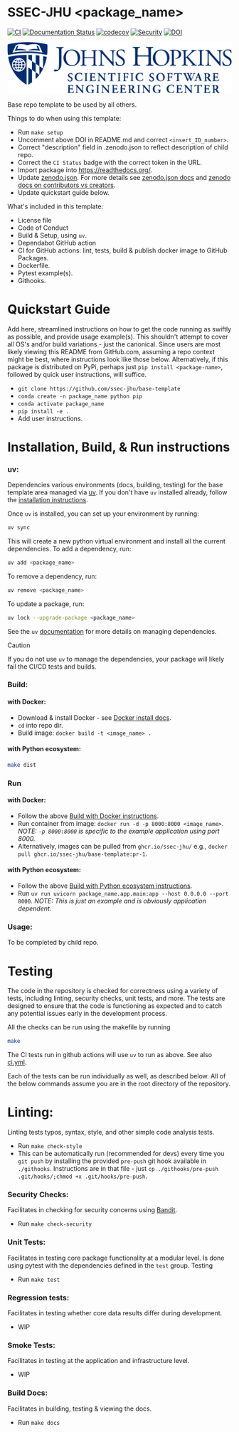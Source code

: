 # SSEC-JHU <package_name>

[![CI](https://github.com/ssec-jhu/base-template/actions/workflows/ci.yml/badge.svg)](https://github.com/ssec-jhu/base-template/actions/workflows/ci.yml)
[![Documentation Status](https://readthedocs.org/projects/ssec-jhu-base-template/badge/?version=latest)](https://ssec-jhu-base-template.readthedocs.io/en/latest/?badge=latest)
[![codecov](https://codecov.io/gh/ssec-jhu/base-template/branch/main/graph/badge.svg?token=0KPNKHRC2V)](https://codecov.io/gh/ssec-jhu/base-template)
[![Security](https://github.com/ssec-jhu/base-template/actions/workflows/security.yml/badge.svg)](https://github.com/ssec-jhu/base-template/actions/workflows/security.yml)
[![DOI](https://zenodo.org/badge/DOI/10.5281/zenodo.14052740.svg)](https://doi.org/10.5281/zenodo.14052740)


![SSEC-JHU Logo](docs/_static/SSEC_logo_horiz_blue_1152x263.png)

Base repo template to be used by all others.

Things to do when using this template:

 * Run ```make setup```
 * Uncomment above DOI in README.md and correct ``<insert_ID_number>``.
 * Correct "description" field in .zenodo.json to reflect description of child repo.
 * Correct the ``CI Status`` badge with the correct token in the URL.
 * Import package into https://readthedocs.org/.
 * Update [zenodo.json](zenodo.json). For more details see [zenodo.json docs](https://developers.zenodo.org/#representation) and [zenodo docs on contributors vs creators](https://help.zenodo.org/docs/deposit/describe-records/contributors/).
 * Update quickstart guide below.

What's included in this template:

 * License file
 * Code of Conduct
 * Build & Setup, using `uv`.
 * Dependabot GitHub action
 * CI for GitHub actions: lint, tests, build & publish docker image to GitHub Packages.
 * Dockerfile.
 * Pytest example(s).
 * Githooks.

# Quickstart Guide

Add here, streamlined instructions on how to get the code running as swiftly as possible, and provide usage example(s).
This shouldn't attempt to cover all OS's and/or build variations - just the canonical. Since users are most likely
viewing this README from GitHub.com, assuming a repo context might be best, where instructions look like those below.
Alternatively, if this package is distributed on PyPi, perhaps just ``pip install <package-name>``, followed by quick
user instructions, will suffice.

  * ``git clone https://github.com/ssec-jhu/base-template``
  * ``conda create -n package_name python pip``
  * ``conda activate package_name``
  * ``pip install -e .``
  * Add user instructions.

# Installation, Build, & Run instructions

### uv:

Dependencies various environments (docs, building, testing) for the base
template area managed via [uv](https://docs.astral.sh/uv/). If you don't have
`uv` installed already, follow the [installation
instructions](https://github.com/astral-sh/uv?tab=readme-ov-file#installation).

Once `uv` is installed, you can set up your environment by running:

```bash
uv sync
```

This will create a new python virtual environment and install all the
current dependencies. To add a dependency, run:

```bash
uv add <package_name>
```

To remove a dependency, run:

```bash
uv remove <package_name>
```

To update a package, run:

```bash
uv lock --upgrade-package <package_name>
```

See the `uv` [documentation](https://docs.astral.sh/uv/guides/projects/#managing-dependencies) for more details on managing dependencies.

> [!CAUTION]
> If you do not use `uv` to manage the dependencies, your package will
> likely fail the CI/CD tests and builds.


### Build:

  #### with Docker:
  * Download & install Docker - see [Docker install docs](https://docs.docker.com/get-docker/).
  * ``cd`` into repo dir.
  * Build image: ``docker build -t <image_name> .``

  #### with Python ecosystem:

  ```bash
  make dist
  ```

### Run

  #### with Docker:
  * Follow the above [Build with Docker instructions](#with-docker).
  * Run container from image: ``docker run -d -p 8000:8000 <image_name>``. _NOTE: ``-p 8000:8000`` is specific to the example application using port 8000._
  * Alternatively, images can be pulled from ``ghcr.io/ssec-jhu/`` e.g., ``docker pull ghcr.io/ssec-jhu/base-template:pr-1``.

  #### with Python ecosystem:
  * Follow the above [Build with Python ecosystem instructions](#with-python-ecosystem).
  * Run ``uv run uvicorn package_name.app.main:app --host 0.0.0.0 --port 8000``.
    _NOTE: This is just an example and is obviously application dependent._

### Usage:
To be completed by child repo.


# Testing

The code in the repository is checked for correctness using a variety of tests, including linting, security checks, unit tests, and more. The tests are designed to ensure that the code is functioning as expected and to catch any potential issues early in the development process.

All the checks can be run using the makefile by running

```bash
make
```

The CI tests run in github actions will use `uv` to run as above. See also
[ci.yml](https://github.com/ssec-jhu/base-template/blob/main/.github/workflows/ci.yml).

Each of the tests can be run individually as well, as described below. All of
the below commands assume you are in the root directory of the repository.


# Linting:
Linting tests typos, syntax, style, and other simple code analysis tests.
  * Run `make check-style`
  * This can be automatically run (recommended for devs) every time you ``git push`` by installing the provided
    ``pre-push`` git hook available in ``./githooks``.
    Instructions are in that file - just ``cp ./githooks/pre-push .git/hooks/;chmod +x .git/hooks/pre-push``.

### Security Checks:
Facilitates in checking for security concerns using [Bandit](https://bandit.readthedocs.io/en/latest/index.html).
 * Run `make check-security`

### Unit Tests:
Facilitates in testing core package functionality at a modular level. Is done
using pytest with the dependencies defined in the `test` group. Testing
 * Run `make test`

### Regression tests:
Facilitates in testing whether core data results differ during development.
  * WIP

### Smoke Tests:
Facilitates in testing at the application and infrastructure level.
  * WIP

### Build Docs:
Facilitates in building, testing & viewing the docs.
  * Run `make docs`
